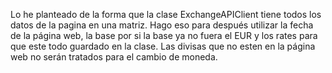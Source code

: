 Lo he planteado de la forma que la clase ExchangeAPIClient tiene todos los datos de la pagina en una matriz. Hago eso para después utilizar la fecha de la página web, la base por si la base ya no fuera el EUR y los rates para que este todo guardado en la clase. Las divisas que no esten en la página web no serán tratados para el cambio de moneda.
